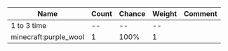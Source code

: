 | Name                  | Count | Chance | Weight | Comment |
| --------------------- | ----- | ------ | ------ | ------- |
| 1 to 3 time           |    -- |     -- |     -- |         |
| minecraft:purple_wool |     1 |   100% |      1 |         |
